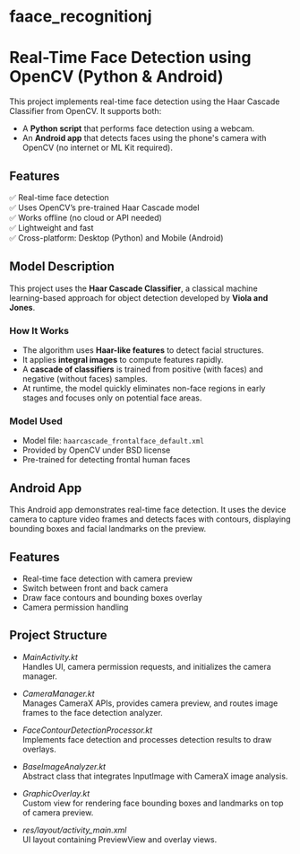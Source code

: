 # faace_recognitionj
#  Real-Time Face Detection using OpenCV (Python & Android)

This project implements real-time face detection using the Haar Cascade Classifier from OpenCV. It supports both:

-  A **Python script** that performs face detection using a webcam.
-  An **Android app** that detects faces using the phone's camera with OpenCV (no internet or ML Kit required).



##  Features

✅ Real-time face detection  
✅ Uses OpenCV’s pre-trained Haar Cascade model  
✅ Works offline (no cloud or API needed)  
✅ Lightweight and fast  
✅ Cross-platform: Desktop (Python) and Mobile (Android)



##  Model Description

This project uses the **Haar Cascade Classifier**, a classical machine learning-based approach for object detection developed by **Viola and Jones**.

###  How It Works

- The algorithm uses **Haar-like features** to detect facial structures.
- It applies **integral images** to compute features rapidly.
- A **cascade of classifiers** is trained from positive (with faces) and negative (without faces) samples.
- At runtime, the model quickly eliminates non-face regions in early stages and focuses only on potential face areas.

###  Model Used

- Model file: `haarcascade_frontalface_default.xml`
- Provided by OpenCV under BSD license
- Pre-trained for detecting frontal human faces


## Android App
This Android app demonstrates real-time face detection. It uses the device camera to capture video frames and detects faces with contours, displaying bounding boxes and facial landmarks on the preview.


## Features

- Real-time face detection with camera preview
- Switch between front and back camera
- Draw face contours and bounding boxes overlay
- Camera permission handling



## Project Structure

- *MainActivity.kt*  
  Handles UI, camera permission requests, and initializes the camera manager.

- *CameraManager.kt*  
  Manages CameraX APIs, provides camera preview, and routes image frames to the face detection analyzer.
- *FaceContourDetectionProcessor.kt*  
  Implements  face detection and processes detection results to draw overlays.

- *BaseImageAnalyzer.kt*  
  Abstract class that integrates  InputImage with CameraX image analysis.

- *GraphicOverlay.kt*  
  Custom view for rendering face bounding boxes and landmarks on top of camera preview.

- *res/layout/activity_main.xml*  
  UI layout containing PreviewView and overlay views.


